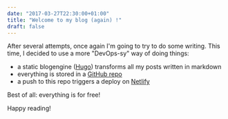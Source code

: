 ```yaml
---
date: "2017-03-27T22:30:00+01:00"
title: "Welcome to my blog (again) !"
draft: false
---
```


After several attempts, once again I'm going to try to do some writing. This time, I decided to use a more &quot;DevOps-sy&quot; way of doing things:

- a static blogengine ([Hugo](http://gohugo.io/)) transforms all my posts written in markdown
- everything is stored in a [GitHub repo](https://github.com/krishermans/khblog)
- a push to this repo triggers a deploy on [Netlify](https://www.netlify.com/)

Best of all: everything is for free!

Happy reading!